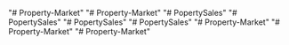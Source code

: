 "# Property-Market" 
"# Property-Market" 
"# PopertySales" 
"# PopertySales" 
"# PopertySales" 
"# PopertySales" 
"# Property-Market" 
"# Property-Market" 
"# Property-Market" 
